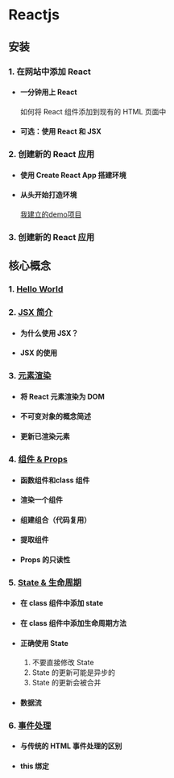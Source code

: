 # Reactjs

## 安装

### 1. 在网站中添加 React

+ #### 一分钟用上 React

  如何将 React 组件添加到现有的 HTML 页面中


+ #### 可选：使用 React 和 JSX

### 2. 创建新的 React 应用

+ #### 使用 Create React App 搭建环境

+ #### 从头开始打造环境

  [我建立的demo项目](https://github.com/lqisa/react-test-with-webpack)


### 3.  创建新的 React 应用



## 核心概念

### 1. [Hello World](https://zh-hans.reactjs.org/docs/hello-world.html)

### 2. [JSX 简介](https://zh-hans.reactjs.org/docs/introducing-jsx.html)

+ #### 为什么使用 JSX？


+ #### JSX 的使用

### 3. [元素渲染](https://zh-hans.reactjs.org/docs/rendering-elements.html)

+ ####  将 React 元素渲染为 DOM

+ #### 不可变对象的概念简述

+ #### 更新已渲染元素

### 4. [组件 & Props](https://zh-hans.reactjs.org/docs/components-and-props.html)

+ #### 函数组件和class 组件

+ #### 渲染一个组件

+ #### 组建组合（代码复用）

+ #### 提取组件

+ #### Props 的只读性

### 5. [State & 生命周期](https://zh-hans.reactjs.org/docs/state-and-lifecycle.html)

- #### 在 class 组件中添加 state

- #### 在 class 组件中添加生命周期方法

- #### 正确使用 State

  1. 不要直接修改 State
  2. State 的更新可能是异步的
  3. State 的更新会被合并

- #### 数据流

### 6. [事件处理](https://zh-hans.reactjs.org/docs/handling-events.html)

- #### 与传统的 HTML 事件处理的区别

- #### this 绑定
















